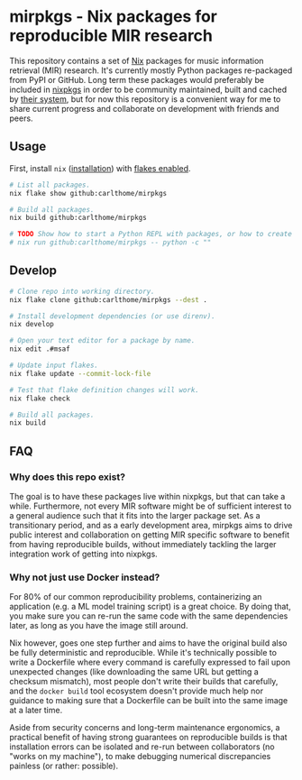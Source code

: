 # mirpkgs - Nix packages for reproducible MIR research

This repository contains a set of [Nix](https://nixos.org/nix/) packages for music information retrieval (MIR) research. It's currently mostly Python packages re-packaged from PyPI or GitHub. Long term these packages would preferably be included in [nixpkgs](https://github.com/nixos/nixpkgs) in order to be community maintained, built and cached by [their system](https://hydra.nixos.org/project/nixpkgs), but for now this repository is a convenient way for me to share current progress and collaborate on development with friends and peers.

## Usage

First, install `nix` ([installation](https://nixos.org/download.html)) with [flakes enabled](https://nixos.wiki/wiki/Flakes#Enable_flakes).

```sh
# List all packages.
nix flake show github:carlthome/mirpkgs

# Build all packages.
nix build github:carlthome/mirpkgs

# TODO Show how to start a Python REPL with packages, or how to create a shell.nix with `python3.withPackages`.
# nix run github:carlthome/mirpkgs -- python -c ""
```

## Develop

```sh
# Clone repo into working directory.
nix flake clone github:carlthome/mirpkgs --dest .

# Install development dependencies (or use direnv).
nix develop

# Open your text editor for a package by name.
nix edit .#msaf

# Update input flakes.
nix flake update --commit-lock-file

# Test that flake definition changes will work.
nix flake check

# Build all packages.
nix build
```

## FAQ

### Why does this repo exist?

The goal is to have these packages live within nixpkgs, but that can take a while. Furthermore, not every MIR software might be of sufficient interest to a general audience such that it fits into the larger package set. As a transitionary period, and as a early development area, mirpkgs aims to drive public interest and collaboration on getting MIR specific software to benefit from having reproducible builds, without immediately tackling the larger integration work of getting into nixpkgs.

### Why not just use Docker instead?

For 80% of our common reproducibility problems, containerizing an application (e.g. a ML model training script) is a great choice. By doing that, you make sure you can re-run the same code with the same dependencies later, as long as you have the image still around.

Nix however, goes one step further and aims to have the original build also be fully deterministic and reproducible. While it's technically possible to write a Dockerfile where every command is carefully expressed to fail upon unexpected changes (like downloading the same URL but getting a checksum mismatch), most people don't write their builds that carefully, and the `docker build` tool ecosystem doesn't provide much help nor guidance to making sure that a Dockerfile can be built into the same image at a later time.

Aside from security concerns and long-term maintenance ergonomics, a practical benefit of having strong guarantees on reproducible builds is that installation errors can be isolated and re-run between collaborators (no "works on my machine"), to make debugging numerical discrepancies painless (or rather: possible).
